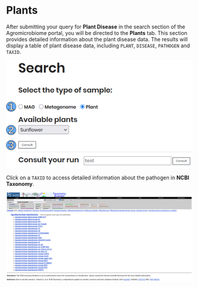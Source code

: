 # Plants

After submitting your query for **Plant Disease** in the search section of the Agromicrobiome portal, you will be directed to the **Plants** tab. This section provides detailed information about the plant disease data. The results will display a table of plant disease data, including `PLANT`, `DISEASE`, `PATHOGEN` and `TAXID`.

![Plant Disease Results](./_static/search_by_plant_disease.png)

Click on a `TAXID` to access detailed information about the pathogen in **NCBI Taxonomy**.

![Taxon ID Details](./_static/taxon_id_details.png)


